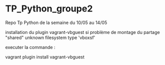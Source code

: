 # TP_Python_groupe2
Repo Tp Python de la semaine du 10/05 au 14/05

installation du plugin vagrant-vbguest si problème de montage du partage "shared"
unknown filesystem type 'vboxsf'

executer la commande :

vagrant plugin install vagrant-vbguest
